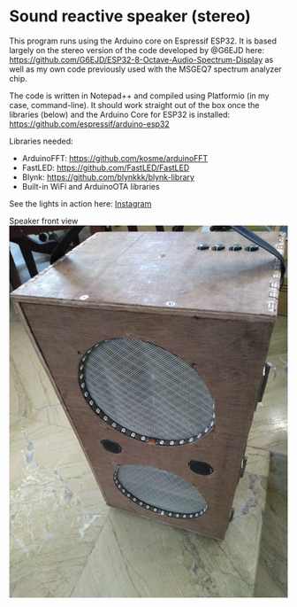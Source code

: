 # Sound reactive speaker (stereo)

This program runs using the Arduino core on Espressif ESP32. It is based largely on the stereo version of the code developed by @G6EJD here: https://github.com/G6EJD/ESP32-8-Octave-Audio-Spectrum-Display as well as my own code previously used with the MSGEQ7 spectrum analyzer chip.

The code is written in Notepad++ and compiled using Platformio (in my case, command-line). It should work straight out of the box once the libraries (below) and the Arduino Core for ESP32 is installed: https://github.com/espressif/arduino-esp32

Libraries needed:

- ArduinoFFT: https://github.com/kosme/arduinoFFT
- FastLED: https://github.com/FastLED/FastLED
- Blynk: https://github.com/blynkkk/blynk-library
- Built-in WiFi and ArduinoOTA libraries

See the lights in action here: [Instagram](https://www.instagram.com/p/BfJb-3ajXb_/)

Speaker front view
![Speaker front](./img/speaker_front.jpg)